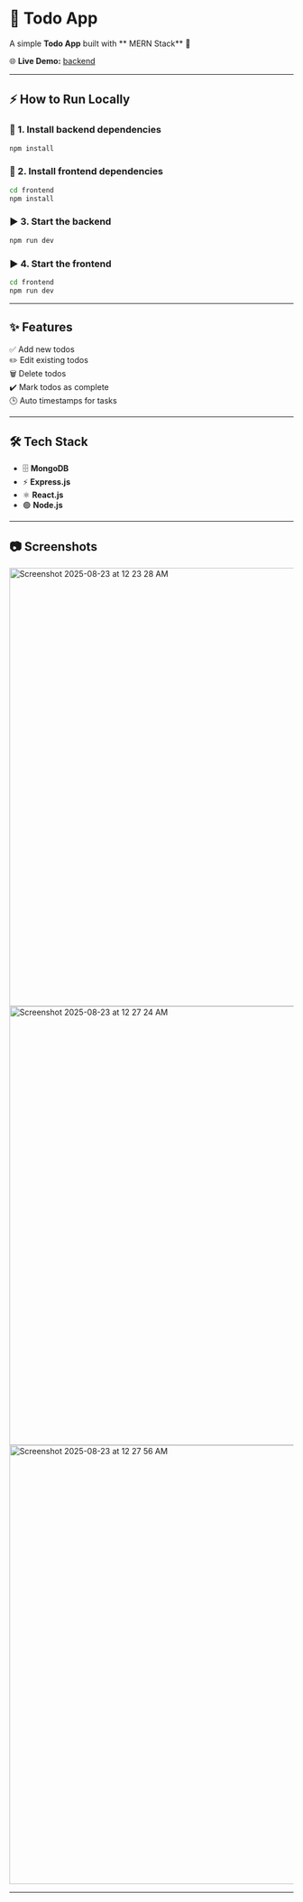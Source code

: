 # 📝 Todo App  

A simple **Todo App** built with ** MERN Stack** 🚀  

🌐 **Live Demo:** 
                  [backend](https://mern-todo-list-1-vk36.onrender.com)  


---

## ⚡ How to Run Locally  

### 📌 1. Install backend dependencies  
```sh
npm install
```

### 📌 2. Install frontend dependencies  
```sh
cd frontend
npm install
```

### ▶️ 3. Start the backend  
```sh
npm run dev
```

### ▶️ 4. Start the frontend  
```sh
cd frontend
npm run dev
```

---

## ✨ Features  

✅ Add new todos  
✏️ Edit existing todos  
🗑️ Delete todos  
✔️ Mark todos as complete  
🕒 Auto timestamps for tasks  

---

## 🛠️ Tech Stack  

- 🗄️ **MongoDB** 
- ⚡ **Express.js** 
- ⚛️ **React.js**
- 🟢 **Node.js** 

---

## 📷 Screenshots   

<img width="1440" height="777" alt="Screenshot 2025-08-23 at 12 23 28 AM" src="https://github.com/user-attachments/assets/5348e2ad-25cd-431e-8826-34a6226abd67" />
<img width="1440" height="778" alt="Screenshot 2025-08-23 at 12 27 24 AM" src="https://github.com/user-attachments/assets/1adadb0d-55b6-43ba-996b-b91b531659ef" />
<img width="1440" height="778" alt="Screenshot 2025-08-23 at 12 27 56 AM" src="https://github.com/user-attachments/assets/5e2f06a6-f02b-4c33-bfe3-1f49bcb54eb3" />



---

